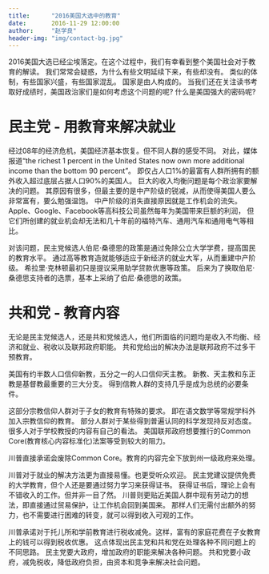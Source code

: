 ```yaml
---
title:      "2016美国大选中的教育"
date:       2016-11-29 12:00:00
author:     "赵学良"
header-img: "img/contact-bg.jpg"
---
```


2016美国大选已经尘埃落定。在这个过程中，我们有幸看到整个美国社会对于教育的解读。
我们常常会疑惑，为什么有些文明延续下来，有些却没有。
类似的体制，有些国家兴盛，有些国家混乱。
国家是由人构成的。
当我们还在关注读书考取好成绩时，美国政治家们是如何考虑这个问题的呢? 什么是美国强大的密码呢?

# 民主党 - 用教育来解决就业

经过08年的经济危机，美国经济基本恢复。但不同人群的感受不同。
对此，媒体报道“the richest 1 percent in the United States now own more additional income than the bottom 90 percent”。
即仅占人口1%的最富有人群所拥有的额外收入超过底层占据人口90%的美国人。
巨大的收入均衡问题是每个政治家要解决的问题。
其原因有很多，但最主要的是中产阶级的锐减，从而使得美国人要么非常富有，要么勉强温饱。
中产阶级的消失直接原因就是工作机会的流失。
Apple、Google、Facebook等高科技公司虽然每年为美国带来巨额的利润，
但它们所创建的就业机会却无法和几十年前的福特汽车、通用汽车和通用电气等相比。

对该问题，民主党候选人伯尼·桑德思的政策是通过免除公立大学学费，提高国民的教育水平。
通过高等教育造就能够适应于新经济的就业大军，从而重建中产阶级。
希拉里·克林顿最初只是提议采用助学贷款优惠等政策。
后来为了换取伯尼·桑德思支持者的选票，基本上采纳了伯尼·桑德思的政策。

# 共和党 - 教育内容

无论是民主党候选人，还是共和党候选人，他们所面临的问题均是收入不均衡、经济和就业、税收以及联邦政府职能。
共和党给出的解决办法是联邦政府不过多干预教育。

美国有约半数人口信仰新教，五分之一的人口信仰天主教。
新教、天主教和东正教是基督教最重要的三大分支。
得到信教人群的支持几乎是成为总统的必要条件。

这部分宗教信仰人群对于子女的教育有特殊的要求。
即在语文数学等常规学科外加入宗教信仰的教育。
部分人群对于某些得到普遍认同的科学发现持反对态度。
很多人对于学校教授的内容有自己的看法。
美国联邦政府想要推行的Common Core(教育核心内容标准化)法案等受到较大的阻力。

川普直接承诺会废除Common Core。教育的内容完全下放到州一级政府来处理。

川普对于就业的解决方法更为直接易懂。也更受听众欢迎。
民主党建议提供免费的大学教育，但个人还是要通过努力学习来获得证书。
获得证书后，理论上会有不错收入的工作。但并非一目了然。
川普则更贴近美国人群中现有劳动力的想法，即直接通过贸易保护，让工作机会回到美国来。
那样人们无需付出额外的努力，也不需要进行困难的转变，就可以得到收入可观的工作。

川普承诺对于托儿所和学前教育进行税收减免。这样，富有的家庭花费在子女教育上的钱可以得到税收优惠。
这点体现出民主党和共和党在处理各种不同问题上的不同思路。
民主党要大政府，增加政府的职能来解决各种问题。
共和党要小政府，减免税收，降低政府负担，由资本和竞争来解决社会问题。



